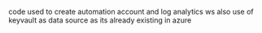 code used to create automation account and log analytics ws 
also use of keyvault as data source as its already existing in azure
